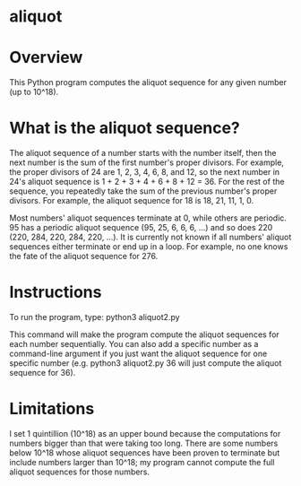# aliquot

# Overview

This Python program computes the aliquot sequence for any given number (up to 10^18).

# What is the aliquot sequence?

The aliquot sequence of a number starts with the number itself, then the next number is the sum of the first number's proper divisors. For example, the proper divisors of 24 are 1, 2, 3, 4, 6, 8, and 12, so the next number in 24's aliquot sequence is 1 + 2 + 3 + 4 + 6 + 8 + 12 = 36. For the rest of the sequence, you repeatedly take the sum of the previous number's proper divisors. For example, the aliquot sequence for 18 is 18, 21, 11, 1, 0.

Most numbers' aliquot sequences terminate at 0, while others are periodic. 95 has a periodic aliquot sequence (95, 25, 6, 6, 6, ...) and so does 220 (220, 284, 220, 284, 220, ...). It is currently not known if all numbers' aliquot sequences either terminate or end up in a loop. For example, no one knows the fate of the aliquot sequence for 276.

# Instructions

To run the program, type:
python3 aliquot2.py

This command will make the program compute the aliquot sequences for each number sequentially. You can also add a specific number as a command-line argument if you just want the aliquot sequence for one specific number (e.g. python3 aliquot2.py 36 will just compute the aliquot sequence for 36).

# Limitations

I set 1 quintillion (10^18) as an upper bound because the computations for numbers bigger than that were taking too long. There are some numbers below 10^18 whose aliquot sequences have been proven to terminate but include numbers larger than 10^18; my program cannot compute the full aliquot sequences for those numbers.
